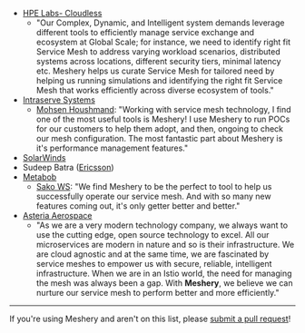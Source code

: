 - [HPE Labs- Cloudless](https://www.labs.hpe.com/page/cloudless)
  - "Our Complex, Dynamic, and Intelligent system demands leverage different tools to efficiently manage service exchange and ecosystem at Global Scale; for instance, we need to identify right fit Service Mesh to address varying workload scenarios, distributed systems across locations, different security tiers, minimal latency etc. Meshery helps us curate Service Mesh for tailored need by helping us running simulations and identifying the right fit Service Mesh that works efficiently across diverse ecosystem of tools."
- [Intraserve Systems](http://intraservesystems.com)
  - [Mohsen Houshmand](https://twitter.com/houshym): "Working with service mesh technology, I find one of the most useful tools is Meshery! I use Meshery to run POCs for our customers to help them adopt, and then, ongoing to check our mesh configuration. The most fantastic part about Meshery is it's performance management features."
- [SolarWinds](https://solarwinds.com)
- Sudeep Batra ([Ericsson](https://www.ericsson.com))
- [Metabob](https://metabob.com)
  - [Sako WS](https://twitter.com/sakows): "We find Meshery to be the perfect to tool to help us successfully operate our service mesh. And with so many new features coming out, it's only getter better and better."
- [Asteria Aerospace](https://asteria.co.in)
  - "As we are a very modern technology company, we always want to use the cutting edge, open source technology to excel. All our microservices are modern in nature and so is their infrastructure. We are cloud agnostic and at the same time, we are fascinated by service meshes to empower us with secure, reliable, intelligent infrastructure. When we are in an Istio world, the need for managing the mesh was always been a gap. With **Meshery**, we believe we can nurture our service mesh to perform better and more efficiently."
---
If you're using Meshery and aren't on this list, please [submit a pull request](https://github.com/layer5io/meshery/pulls)!
